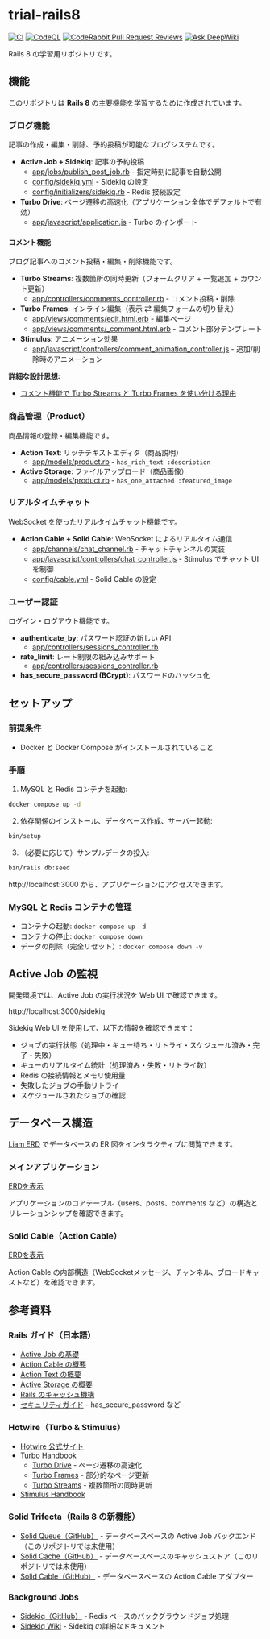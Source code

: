 # trial-rails8

[![CI](https://github.com/masutaka/trial-rails8/actions/workflows/ci.yml/badge.svg?branch=main)][CI]
[![CodeQL](https://github.com/masutaka/trial-rails8/actions/workflows/codeql.yml/badge.svg?branch=main)][CodeQL]
[![CodeRabbit Pull Request Reviews](https://img.shields.io/coderabbit/prs/github/masutaka/trial-rails8)][CodeRabbit]
[![Ask DeepWiki](https://deepwiki.com/badge.svg)][DeepWiki]

[CI]: https://github.com/masutaka/trial-rails8/actions/workflows/ci.yml?query=branch%3Amain
[CodeQL]: https://github.com/masutaka/trial-rails8/actions/workflows/codeql.yml?query=branch%3Amain
[CodeRabbit]: https://www.coderabbit.ai/
[DeepWiki]: https://deepwiki.com/masutaka/trial-rails8

Rails 8 の学習用リポジトリです。

## 機能

このリポジトリは **Rails 8** の主要機能を学習するために作成されています。

### ブログ機能

記事の作成・編集・削除、予約投稿が可能なブログシステムです。

- **Active Job + Sidekiq**: 記事の予約投稿
  - [app/jobs/publish_post_job.rb](app/jobs/publish_post_job.rb) - 指定時刻に記事を自動公開
  - [config/sidekiq.yml](config/sidekiq.yml) - Sidekiq の設定
  - [config/initializers/sidekiq.rb](config/initializers/sidekiq.rb) - Redis 接続設定
- **Turbo Drive**: ページ遷移の高速化（アプリケーション全体でデフォルトで有効）
  - [app/javascript/application.js](app/javascript/application.js) - Turbo のインポート

#### コメント機能

ブログ記事へのコメント投稿・編集・削除機能です。

- **Turbo Streams**: 複数箇所の同時更新（フォームクリア + 一覧追加 + カウント更新）
  - [app/controllers/comments_controller.rb](app/controllers/comments_controller.rb) - コメント投稿・削除
- **Turbo Frames**: インライン編集（表示 ⇄ 編集フォームの切り替え）
  - [app/views/comments/edit.html.erb](app/views/comments/edit.html.erb) - 編集ページ
  - [app/views/comments/_comment.html.erb](app/views/comments/_comment.html.erb) - コメント部分テンプレート
- **Stimulus**: アニメーション効果
  - [app/javascript/controllers/comment_animation_controller.js](app/javascript/controllers/comment_animation_controller.js) - 追加/削除時のアニメーション

**詳細な設計思想:**
- [コメント機能で Turbo Streams と Turbo Frames を使い分ける理由](docs/why-comment-uses-turbo-streams-and-frames.md)

### 商品管理（Product）

商品情報の登録・編集機能です。

- **Action Text**: リッチテキストエディタ（商品説明）
  - [app/models/product.rb](app/models/product.rb) - `has_rich_text :description`
- **Active Storage**: ファイルアップロード（商品画像）
  - [app/models/product.rb](app/models/product.rb) - `has_one_attached :featured_image`

### リアルタイムチャット

WebSocket を使ったリアルタイムチャット機能です。

- **Action Cable + Solid Cable**: WebSocket によるリアルタイム通信
  - [app/channels/chat_channel.rb](app/channels/chat_channel.rb) - チャットチャンネルの実装
  - [app/javascript/controllers/chat_controller.js](app/javascript/controllers/chat_controller.js) - Stimulus でチャット UI を制御
  - [config/cable.yml](config/cable.yml) - Solid Cable の設定

### ユーザー認証

ログイン・ログアウト機能です。

- **authenticate_by**: パスワード認証の新しい API
  - [app/controllers/sessions_controller.rb](app/controllers/sessions_controller.rb)
- **rate_limit**: レート制限の組み込みサポート
  - [app/controllers/sessions_controller.rb](app/controllers/sessions_controller.rb)
- **has_secure_password (BCrypt)**: パスワードのハッシュ化

## セットアップ

### 前提条件

- Docker と Docker Compose がインストールされていること

### 手順

1. MySQL と Redis コンテナを起動:

```bash
docker compose up -d
```

2. 依存関係のインストール、データベース作成、サーバー起動:

```bash
bin/setup
```

3. （必要に応じて）サンプルデータの投入:

```bash
bin/rails db:seed
```

http://localhost:3000 から、アプリケーションにアクセスできます。

### MySQL と Redis コンテナの管理

- コンテナの起動: `docker compose up -d`
- コンテナの停止: `docker compose down`
- データの削除（完全リセット）: `docker compose down -v`

## Active Job の監視

開発環境では、Active Job の実行状況を Web UI で確認できます。

http://localhost:3000/sidekiq

Sidekiq Web UI を使用して、以下の情報を確認できます：

- ジョブの実行状態（処理中・キュー待ち・リトライ・スケジュール済み・完了・失敗）
- キューのリアルタイム統計（処理済み・失敗・リトライ数）
- Redis の接続情報とメモリ使用量
- 失敗したジョブの手動リトライ
- スケジュールされたジョブの確認

## データベース構造

[Liam ERD](https://liambx.com/) でデータベースの ER 図をインタラクティブに閲覧できます。

### メインアプリケーション

[ERDを表示](https://liambx.com/erd/p/github.com/masutaka/trial-rails8/blob/main/db/schema.rb)

アプリケーションのコアテーブル（users、posts、comments など）の構造とリレーションシップを確認できます。

### Solid Cable（Action Cable）

[ERDを表示](https://liambx.com/erd/p/github.com/masutaka/trial-rails8/blob/main/db/cable_schema.rb)

Action Cable の内部構造（WebSocketメッセージ、チャンネル、ブロードキャストなど）を確認できます。

## 参考資料

### Rails ガイド（日本語）

- [Active Job の基礎](https://railsguides.jp/active_job_basics.html)
- [Action Cable の概要](https://railsguides.jp/action_cable_overview.html)
- [Action Text の概要](https://railsguides.jp/action_text_overview.html)
- [Active Storage の概要](https://railsguides.jp/active_storage_overview.html)
- [Rails のキャッシュ機構](https://railsguides.jp/caching_with_rails.html)
- [セキュリティガイド](https://railsguides.jp/security.html) - has_secure_password など

### Hotwire（Turbo & Stimulus）

- [Hotwire 公式サイト](https://hotwired.dev/)
- [Turbo Handbook](https://turbo.hotwired.dev/handbook/introduction)
  - [Turbo Drive](https://turbo.hotwired.dev/handbook/drive) - ページ遷移の高速化
  - [Turbo Frames](https://turbo.hotwired.dev/handbook/frames) - 部分的なページ更新
  - [Turbo Streams](https://turbo.hotwired.dev/handbook/streams) - 複数箇所の同時更新
- [Stimulus Handbook](https://stimulus.hotwired.dev/handbook/introduction)

### Solid Trifecta（Rails 8 の新機能）

- [Solid Queue（GitHub）](https://github.com/rails/solid_queue) - データベースベースの Active Job バックエンド（このリポジトリでは未使用）
- [Solid Cache（GitHub）](https://github.com/rails/solid_cache) - データベースベースのキャッシュストア（このリポジトリでは未使用）
- [Solid Cable（GitHub）](https://github.com/rails/solid_cable) - データベースベースの Action Cable アダプター

### Background Jobs

- [Sidekiq（GitHub）](https://github.com/sidekiq/sidekiq) - Redis ベースのバックグラウンドジョブ処理
- [Sidekiq Wiki](https://github.com/sidekiq/sidekiq/wiki) - Sidekiq の詳細なドキュメント
